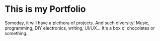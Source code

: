 # This is my Portfolio
Someday, it will have a plethora of projects. And such diversity! Music, programming, DIY electronics, writing, UI/UX... It's a box o' chocolates or something.

